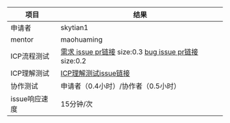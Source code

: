 
项目 | 结果
---|---
申请者 | skytian1
mentor | maohuaming
ICP流程测试|[需求 issue pr链接](https://github.com/skytian1/ICP_Auth/pull/2) size:0.3 [bug issue pr链接](https://github.com/skytian1/ICP_Auth/pull/4) size:0.2
ICP理解测试|[ICP理解测试issue链接](https://github.com/skytian1/ICP_Auth/issues/5)
协作测试|申请者（0.4小时）/协作者（0.5小时）
issue响应速度|15分钟/次
